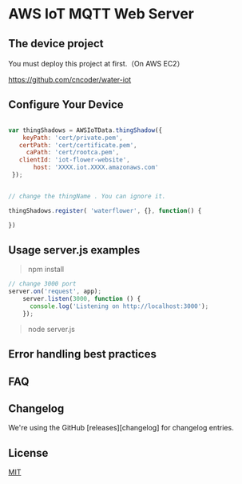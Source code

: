 # AWS IoT MQTT Web Server 

## The device project

You must deploy this project at first.（On AWS EC2）

https://github.com/cncoder/water-iot

## Configure Your Device

``` Javascript

var thingShadows = AWSIoTData.thingShadow({
    keyPath: 'cert/private.pem',
   certPath: 'cert/certificate.pem',
     caPath: 'cert/rootca.pem',
   clientId: 'iot-flower-website',
       host: 'XXXX.iot.XXXX.amazonaws.com'
 });


// change the thingName . You can ignore it.

thingShadows.register( 'waterflower', {}, function() {

})

```

## Usage server.js examples

> npm install

``` Javascript
// change 3000 port
server.on('request', app);
    server.listen(3000, function () {
      console.log('Listening on http://localhost:3000');
    });

```
> node server.js

## Error handling best practices

## FAQ

## Changelog

We're using the GitHub [releases][changelog] for changelog entries.

## License

[MIT](LICENSE)
